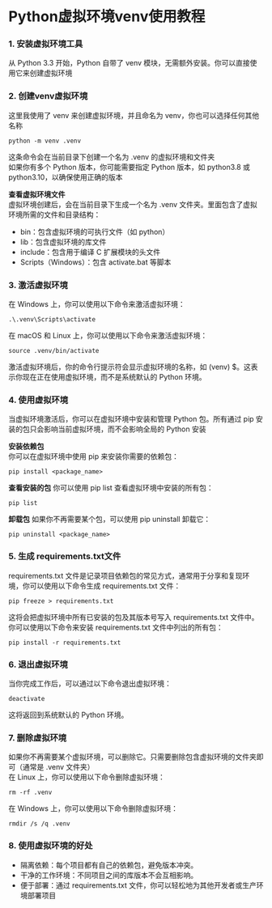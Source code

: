 # Python虚拟环境venv使用教程

### 1. 安装虚拟环境工具  
从 Python 3.3 开始，Python 自带了 venv 模块，无需额外安装。你可以直接使用它来创建虚拟环境  

### 2. 创建venv虚拟环境
这里我使用了 venv 来创建虚拟环境，并且命名为 venv，你也可以选择任何其他名称  
```
python -m venv .venv
```
这条命令会在当前目录下创建一个名为 .venv 的虚拟环境和文件夹  
如果你有多个 Python 版本，你可能需要指定 Python 版本，如 python3.8 或 python3.10，以确保使用正确的版本  

**查看虚拟环境文件**  
虚拟环境创建后，会在当前目录下生成一个名为 .venv 文件夹。里面包含了虚拟环境所需的文件和目录结构：  

- bin：包含虚拟环境的可执行文件（如 python）
- lib：包含虚拟环境的库文件
- include：包含用于编译 C 扩展模块的头文件
- Scripts（Windows）：包含 activate.bat 等脚本

### 3. 激活虚拟环境

在 Windows 上，你可以使用以下命令来激活虚拟环境：  
```
.\.venv\Scripts\activate
```
在 macOS 和 Linux 上，你可以使用以下命令来激活虚拟环境：  
```
source .venv/bin/activate
```
激活虚拟环境后，你的命令行提示符会显示虚拟环境的名称，如 (venv) $。这表示你现在正在使用虚拟环境，而不是系统默认的 Python 环境。  

### 4. 使用虚拟环境
当虚拟环境激活后，你可以在虚拟环境中安装和管理 Python 包。所有通过 pip 安装的包只会影响当前虚拟环境，而不会影响全局的 Python 安装  

**安装依赖包**  
你可以在虚拟环境中使用 pip 来安装你需要的依赖包：
```
pip install <package_name>
```

**查看安装的包**
你可以使用 pip list 查看虚拟环境中安装的所有包：
```
pip list
```

**卸载包**
如果你不再需要某个包，可以使用 pip uninstall 卸载它：
```
pip uninstall <package_name>
```

### 5. 生成 requirements.txt文件
requirements.txt 文件是记录项目依赖包的常见方式，通常用于分享和复现环境，你可以使用以下命令生成 requirements.txt 文件：
```
pip freeze > requirements.txt
```
这将会把虚拟环境中所有已安装的包及其版本号写入 requirements.txt 文件中。你可以使用以下命令来安装 requirements.txt 文件中列出的所有包：
```
pip install -r requirements.txt
```

### 6. 退出虚拟环境
当你完成工作后，可以通过以下命令退出虚拟环境：
```
deactivate
```
这将返回到系统默认的 Python 环境。

### 7. 删除虚拟环境
如果你不再需要某个虚拟环境，可以删除它。只需要删除包含虚拟环境的文件夹即可（通常是 .venv 文件夹）  
在 Linux 上，你可以使用以下命令删除虚拟环境：
```
rm -rf .venv
```
在 Windows 上，你可以使用以下命令删除虚拟环境：
```
rmdir /s /q .venv
```

### 8. 使用虚拟环境的好处
- 隔离依赖：每个项目都有自己的依赖包，避免版本冲突。
- 干净的工作环境：不同项目之间的库版本不会互相影响。
- 便于部署：通过 requirements.txt 文件，你可以轻松地为其他开发者或生产环境部署项目

